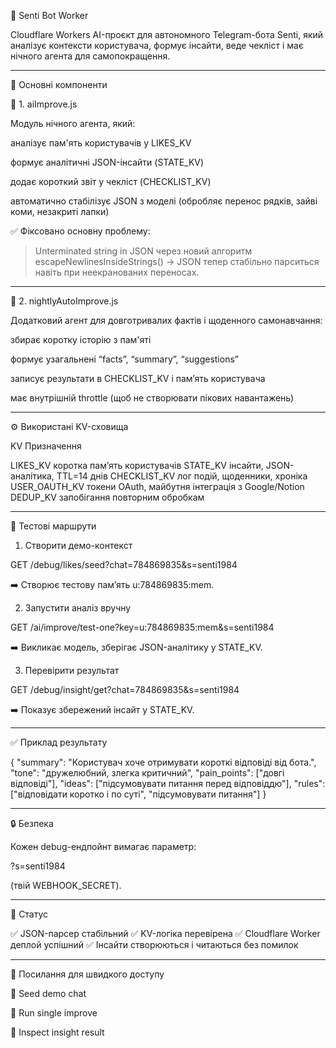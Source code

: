 🧠 Senti Bot Worker

Cloudflare Workers AI-проєкт для автономного Telegram-бота Senti, який аналізує контексти користувача, формує інсайти, веде чекліст і має нічного агента для самопокращення.


---

🚀 Основні компоненти

🧩 1. aiImprove.js

Модуль нічного агента, який:

аналізує пам'ять користувачів у LIKES_KV

формує аналітичні JSON-інсайти (STATE_KV)

додає короткий звіт у чекліст (CHECKLIST_KV)

автоматично стабілізує JSON з моделі (обробляє перенос рядків, зайві коми, незакриті лапки)


✅ Фіксовано основну проблему:

> Unterminated string in JSON
через новий алгоритм escapeNewlinesInsideStrings()
→ JSON тепер стабільно парситься навіть при неекранованих переносах.




---

🌙 2. nightlyAutoImprove.js

Додатковий агент для довготривалих фактів і щоденного самонавчання:

збирає коротку історію з пам'яті

формує узагальнені “facts”, “summary”, “suggestions”

записує результати в CHECKLIST_KV і пам’ять користувача

має внутрішній throttle (щоб не створювати пікових навантажень)



---

⚙️ Використані KV-сховища

KV	Призначення

LIKES_KV	коротка пам’ять користувачів
STATE_KV	інсайти, JSON-аналітика, TTL=14 днів
CHECKLIST_KV	лог подій, щоденники, хроніка
USER_OAUTH_KV	токени OAuth, майбутня інтеграція з Google/Notion
DEDUP_KV	запобігання повторним обробкам



---

🧩 Тестові маршрути

1. Створити демо-контекст

GET /debug/likes/seed?chat=784869835&s=senti1984

➡️ Створює тестову пам’ять u:784869835:mem.

2. Запустити аналіз вручну

GET /ai/improve/test-one?key=u:784869835:mem&s=senti1984

➡️ Викликає модель, зберігає JSON-аналітику у STATE_KV.

3. Перевірити результат

GET /debug/insight/get?chat=784869835&s=senti1984

➡️ Показує збережений інсайт у STATE_KV.


---

✅ Приклад результату

{
  "summary": "Користувач хоче отримувати короткі відповіді від бота.",
  "tone": "дружелюбний, злегка критичний",
  "pain_points": ["довгі відповіді"],
  "ideas": ["підсумовувати питання перед відповіддю"],
  "rules": ["відповідати коротко і по суті", "підсумовувати питання"]
}


---

🔒 Безпека

Кожен debug-ендпойнт вимагає параметр:

?s=senti1984

(твій WEBHOOK_SECRET).


---

🧩 Статус

✅ JSON-парсер стабільний
✅ KV-логіка перевірена
✅ Cloudflare Worker деплой успішний
✅ Інсайти створюються і читаються без помилок


---

🧭 Посилання для швидкого доступу

🧪 Seed demo chat

🚀 Run single improve

🧠 Inspect insight result


